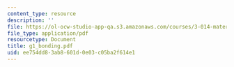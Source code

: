 ```yaml
---
content_type: resource
description: ''
file: https://ol-ocw-studio-app-qa.s3.amazonaws.com/courses/3-014-materials-laboratory-fall-2006/ee754dd83ab8601d0e03c05ba2f614e1_g1_bonding.pdf
file_type: application/pdf
resourcetype: Document
title: g1_bonding.pdf
uid: ee754dd8-3ab8-601d-0e03-c05ba2f614e1
---
```

